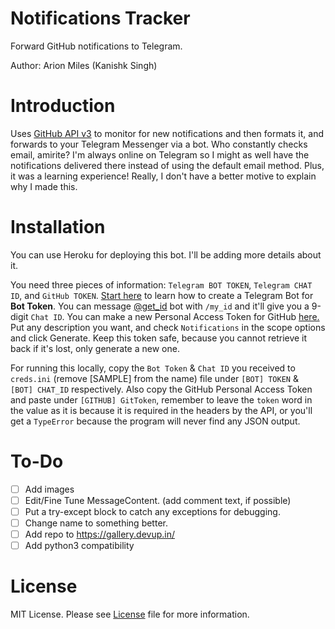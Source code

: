 # Notifications Tracker
Forward GitHub notifications to Telegram.

Author: Arion Miles (Kanishk Singh)

# Introduction
Uses [GitHub API v3](https://developer.github.com/v3/) to monitor for new notifications and then formats it, and forwards to your Telegram Messenger via a bot. Who constantly checks email, amirite? I'm always online on Telegram so I might as well have the notifications delivered there instead of using the default email method. Plus, it was a learning experience! Really, I don't have a better motive to explain why I made this.

# Installation
You can use Heroku for deploying this bot. I'll be adding more details about it.

You need three pieces of information: `Telegram BOT TOKEN`, `Telegram CHAT ID`, and `GitHub TOKEN`. [Start here](https://core.telegram.org/bots#3-how-do-i-create-a-bot) to learn how to create a Telegram Bot for **Bot Token**. You can message [@get_id](https://telegram.me/get_id_bot) bot with `/my_id` and it'll give you a 9-digit `Chat ID`. You can make a new Personal Access Token for GitHub [here.](https://github.com/settings/tokens/new) Put any description you want, and check `Notifications` in the scope options and click Generate. Keep this token safe, because you cannot retrieve it back if it's lost, only generate a new one.

For running this locally, copy the `Bot Token` & `Chat ID` you received to `creds.ini` (remove [SAMPLE] from the name) file under `[BOT] TOKEN` & ` [BOT] CHAT_ID` respectively. Also copy the GitHub Personal Access Token and paste under `[GITHUB] GitToken`, remember to leave the `token` word in the value as it is because it is required in the headers by the API, or you'll get a `TypeError` because the program will never find any JSON output.

# To-Do
- [ ] Add images
- [ ] Edit/Fine Tune MessageContent. (add comment text, if possible)
- [ ] Put a try-except block to catch any exceptions for debugging.
- [ ] Change name to something better.
- [ ] Add repo to https://gallery.devup.in/
- [ ] Add python3 compatibility

# License
MIT License. Please see [License](LICENSE.md) file for more information.
